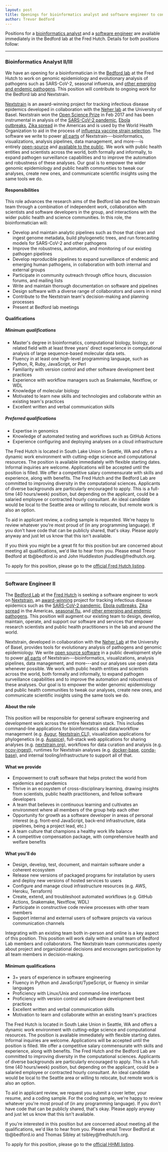 ```yaml
---
layout: post
title: Openings for bioinformatics analyst and software engineer to contribute to Nextstrain platform
author: Trevor Bedford
---
```


Positions for a [bioinformatics analyst](#bioinformatics-analyst-iiiii) and a [software engineer](#software-engineer-ii) are available immediately in the Bedford lab at the Fred Hutch. Details for both positions follow:

-----------------------------------------

### Bioinformatics Analyst II/III

We have an opening for a bioinformatician in the [Bedford lab](https://bedford.io/) at the Fred Hutch to work on genomic epidemiology and evolutionary analysis of pathogens such as SARS-CoV-2, seasonal influenza, and [other emerging and endemic pathogens](https://nextstrain.org/pathogens). This position will contribute to ongoing work for the Bedford lab and Nextstrain.

[Nextstrain](https://nextstrain.org/) is an award-winning project for tracking infectious disease epidemics developed in collaboration with the [Neher lab](https://neherlab.org/) at the University of Basel. Nextstrain won the [Open Science Prize](https://www.nih.gov/news-events/news-releases/open-science-prize-announces-epidemic-tracking-tool-grand-prize-winner) in Feb 2017 and has been instrumental in analysis of the [SARS-CoV-2 pandemic](https://nextstrain.org/sars-cov-2), [Ebola outbreaks](https://nextstrain.org/community/inrb-drc/ebola-nord-kivu), [Zika spread](https://nextstrain.org/zika/) in the Americas and is used by the World Health Organization to aid in the process of [influenza vaccine strain selection](https://nextstrain.org/flu/). The software we write to power [all parts](https://docs.nextstrain.org/en/latest/learn/parts.html) of Nextstrain---bioinformatics, visualizations, analysis pipelines, data management, and more---is entirely [open-source](https://opensource.org/osd) and [available to the public](https://github.com/nextstrain). We work with public health entities and scientists across the world, both formally and informally, to expand pathogen surveillance capabilities and to improve the automation and robustness of these analyses. Our goal is to empower the wider genomic epidemiology and public health communities to tweak our analyses, create new ones, and communicate scientific insights using the same tools we do.

#### Responsibilities

This role advances the research aims of the Bedford lab and the Nextstrain team through a combination of independent work, collaboration with scientists and software developers in the group, and interactions with the wider public health and science communities. In this role, the bioinformatician will:

-   Develop and maintain analytic pipelines such as those that clean and ingest genome metadata, build phylogenetic trees, and run forecasting models for SARS-CoV-2 and other pathogens
-   Improve the robustness, automation, and monitoring of our existing pathogen pipelines
-   Develop reproducible pipelines to expand surveillance of endemic and emerging human pathogens, in collaboration with both internal and external groups
-   Participate in community outreach through office hours, discussion forums, and mailing lists
-   Write and maintain thorough documentation on software and pipelines
-   Design software with a diverse range of collaborators and users in mind
-   Contribute to the Nextstrain team's decision-making and planning processes
-   Present at Bedford lab meetings

#### Qualifications

##### Minimum qualifications

-   Master's degree in bioinformatics, computational biology, biology, or related field with at least three years' direct experience in computational analysis of large sequence-based molecular data sets.
-   Fluency in at least one high-level programming language, such as Python, R, Ruby, JavaScript, or Perl
-   Familiarity with version control and other software development best practices
-   Experience with workflow managers such as Snakemake, Nextflow, or WDL
-   Knowledge of molecular biology
-   Motivated to learn new skills and technologies and collaborate within an existing team's practices
-   Excellent written and verbal communication skills

##### Preferred qualifications

-   Expertise in genomics
-   Knowledge of automated testing and workflows such as GitHub Actions
-   Experience configuring and deploying analyses on a cloud infrastructure

The Fred Hutch is located in South Lake Union in Seattle, WA and offers a dynamic work environment with cutting-edge science and computational resources. The position is available immediately with flexible starting dates. Informal inquiries are welcome. Applications will be accepted until the position is filled. We offer a competitive salary commensurate with skills and experience, along with benefits. The Fred Hutch and the Bedford Lab are committed to improving diversity in the computational sciences. Applicants of diverse backgrounds are particularly encouraged to apply. This is a full-time (40 hours/week) position, but depending on the applicant, could be a salaried employee or contracted hourly consultant. An ideal candidate would be local to the Seattle area or willing to relocate, but remote work is also an option.

To aid in applicant review, a coding sample is requested. We're happy to review whatever you're most proud of (in any programming language). If you don't have code that can be publicly shared, that's okay. Please apply anyway and just let us know that this isn't available.

If you think you might be a great fit for this position but are concerned about meeting all qualifications, we'd like to hear from you. Please email Trevor Bedford at tb<span style="display:none">obfuscate</span>@bedford.io and John Huddleston jhuddles<span style="display:none">obfuscate</span>@fredhutch.org.

To apply for this position, please go to the [official Fred Hutch listing](https://careers-fhcrc.icims.com/jobs/25697/job).

-----------------------------------------

### Software Engineer II

The [Bedford Lab](https://bedford.io/) at the [Fred Hutch](https://fredhutch.org/) is seeking a software engineer to work on [Nextstrain](https://nextstrain.org/), an [award-winning](https://www.nih.gov/news-events/news-releases/open-science-prize-announces-epidemic-tracking-tool-grand-prize-winner) project for tracking infectious disease epidemics such as the [SARS-CoV-2 pandemic](https://nextstrain.org/sars-cov-2), [Ebola outbreaks](https://nextstrain.org/community/inrb-drc/ebola-nord-kivu), [Zika spread](https://nextstrain.org/zika/) in the Americas, [seasonal flu](https://nextstrain.org/flu/), and [other emerging and endemic pathogens](https://nextstrain.org/pathogens). This position will augment our existing team to design, develop, maintain, operate, and support our software and services that empower research scientists and public health practitioners in the lab and around the world.

Nextstrain, developed in collaboration with the [Neher Lab](https://neherlab.org/) at the University of Basel, provides tools for evolutionary analysis of pathogens and genomic epidemiology. We write [open source software](https://github.com/nextstrain/) in a public development style to power [all parts](https://docs.nextstrain.org/en/latest/learn/parts.html) of Nextstrain---bioinformatics, visualizations, analysis pipelines, data management, and more---and our analyses use open data whenever possible. We work with public health entities and scientists across the world, both formally and informally, to expand pathogen surveillance capabilities and to improve the automation and robustness of these analyses. Our goal is to empower the wider genomic epidemiology and public health communities to tweak our analyses, create new ones, and communicate scientific insights using the same tools we do.

#### About the role

This position will be responsible for general software engineering and development work across the entire Nextstrain stack. This includes command-line applications for bioinformatics and data/workflow management (e.g. [Augur](https://github.com/nextstrain/augur), [Nextstrain CLI](https://github.com/nextstrain/cli)), visualization applications for phylogenetics (e.g. [Auspice](https://github.com/nextstrain/auspice)), full-stack web applications for sharing analyses (e.g. [nextstrain.org](https://github.com/nextstrain/nextstrain.org)), workflows for data curation and analysis (e.g. [ncov-ingest](https://github.com/nextstrain/ncov-ingest/)), runtimes for Nextstrain analyses (e.g. [docker-base](https://github.com/nextstrain/docker-base), [conda-base](https://github.com/nextstrain/conda-base)), and internal tooling/infrastructure to support all of that.

#### What we provide

- Empowerment to craft software that helps protect the world from epidemics and pandemics
- Thrive in an ecosystem of cross-disciplinary learning, drawing insights from scientists, public health practitioners, and fellow software developers
- A team that believes in continuous learning and cultivates an environment where all members of the group help each other
- Opportunity for growth as a software developer in areas of personal interest (e.g. front-end JavaScript, back-end infrastructure, data pipelines, being a project lead, etc.)
- A team culture that champions a healthy work life balance
- A competitive compensation package, with comprehensive health and welfare benefits

#### What you'll do

- Design, develop, test, document, and maintain software under a coherent ecosystem
- Release new versions of packaged programs for installation by users and deploy new versions of hosted services to users
- Configure and manage cloud infrastructure resources (e.g. AWS, Heroku, Terraform)
- Create, extend, and troubleshoot automated workflows (e.g. GitHub Actions, Snakemake, Nextflow, WDL)
- Participate in constructive code review processes with other team members
- Support internal and external users of software projects via various communication channels

Integrating with an existing team both in-person and online is a key aspect of this position. This position will work daily within a small team of Bedford Lab members and collaborators. The Nextstrain team communicates openly about project and organizational decisions and encourages participation by all team members in decision-making.

#### Minimum qualifications

- 3+ years of experience in software engineering
- Fluency in Python and JavaScript/TypeScript, or fluency in similar languages
- Proficiency with Linux/Unix and command-line interfaces
- Proficiency with version control and software development best practices
- Excellent written and verbal communication skills
- Motivation to learn and collaborate within an existing team's practices

The Fred Hutch is located in South Lake Union in Seattle, WA and offers a dynamic work environment with cutting-edge science and computational resources. The position is available immediately with flexible starting dates. Informal inquiries are welcome. Applications will be accepted until the position is filled. We offer a competitive salary commensurate with skills and experience, along with benefits. The Fred Hutch and the Bedford Lab are committed to improving diversity in the computational sciences. Applicants of diverse backgrounds are particularly encouraged to apply. This is a full-time (40 hours/week) position, but depending on the applicant, could be a salaried employee or contracted hourly consultant. An ideal candidate would be local to the Seattle area or willing to relocate, but remote work is also an option.

To aid in applicant review, we request you submit a cover letter, your resume, and a coding sample. For the coding sample, we're happy to review whatever you're most proud of (in any programming language). If you don't have code that can be publicly shared, that's okay. Please apply anyway and just let us know that this isn't available.

If you're interested in this position but are concerned about meeting all the qualifications, we'd like to hear from you. Please email Trevor Bedford at tb<span style="display:none">obfuscate</span>@bedford.io and Thomas Sibley at tsibley<span style="display:none">obfuscate</span>@fredhutch.org.

To apply for this position, please go to the [official HHMI listing](https://hhmi.wd1.myworkdayjobs.com/en-US/External/job/Software-Engineer-II--Bedford-Lab_R-2176).
